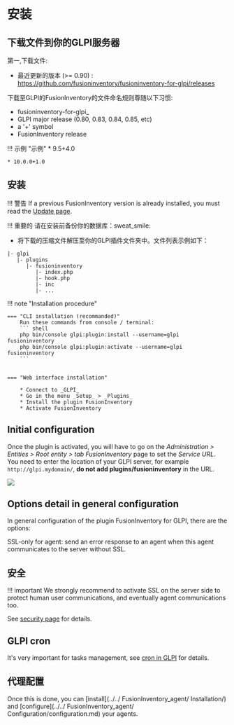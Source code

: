 # 安装

## 下载文件到你的GLPI服务器

第一,下载文件: 

* 最近更新的版本 (>= 0.90) : <https://github.com/fusioninventory/fusioninventory-for-glpi/releases>

下载至GLPI的FusionInventory的文件命名规则尊随以下习惯:

* fusioninventory-for-glpi_
* GLPI major release (0.80, 0.83, 0.84, 0.85, etc)
* a '+' symbol
* FusionInventory release

!!! 示例 "示例"
    * 9.5+4.0

    * 10.0.0+1.0

## 安装

!!! 警告
    If a previous FusionInventory version is already installed, you must read the [Update page](./2.update.md).

!!! 重要的
    请在安装前备份你的数据库：sweat_smile:

* 将下载的压缩文件解压至你的GLPI插件文件夹中。文件列表示例如下：

```
|- glpi
   |- plugins
      |- fusioninventory
         |- index.php
         |- hook.php
         |- inc
         |- ...
```

!!! note "Installation procedure"

    === "CLI installation (recommanded)"
        Run these commands from console / terminal:
        ``` shell
        php bin/console glpi:plugin:install --username=glpi fusioninventory
        php bin/console glpi:plugin:activate --username=glpi fusioninventory
        ```


    === "Web interface installation"

        * Connect to _GLPI_
        * Go in the menu _Setup_ > _Plugins_
        * Install the plugin FusionInventory
        * Activate FusionInventory 




## Initial configuration

Once the plugin is activated, you will have to go on the _Administration > Entities > Root entity > tab FusionInventory_
page to set the *Service URL*. You need to enter the location of your GLPI server, for example `http://glpi.mydomain/`, **do not add plugins/fusioninventory** in the URL.

![](../../assets/fi4g/service_url.png)


## Options detail in general configuration

In general configuration of the plugin FusionInventory for GLPI, there are the options:

SSL-only for agent: send an error response to an agent when this agent communicates to the server without SSL.

## 安全

!!! important
    We strongly recommend to activate SSL on the server side to protect human user communications, and eventually agent communications too.

See [security page](../../Advanced_topics/security.md) for details.

## GLPI cron

It's very important for tasks management, see [cron in GLPI](./3.cron.md) for details.

## 代理配置

Once this is done, you can [install](../../ FusionInventory_agent/   Installation/) and [configure](../../ FusionInventory_agent/  Configuration/configuration.md) your agents.

